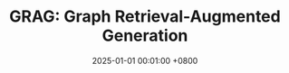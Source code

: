 ---
title:          "GRAG: Graph Retrieval-Augmented Generation"
date:           2025-01-01 00:01:00 +0800
selected:       true
pub:            "NAACL"
pub_date:       "2025"
cover:          /assets/images/covers/cover1.jpg
authors:
- Yuntong Hu, Zhihan Lei, Zheng Zhang, Bo Pan, Chen Ling, Liang Zhao
links:
  Paper: https://arxiv.org/pdf/2405.16506
---